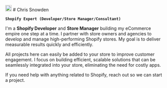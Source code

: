 <img width="20px" height="20px" src="https://cdn.worldvectorlogo.com/logos/shopify.svg"/> # Chris Snowden

**`Shopify Expert (Developer/Store Manager/Consultant)`**

I'm a **Shopify Developer** and **Store Manager** building my eCommerce empire one step at a time. I partner with store owners and agencies to develop and manage high-performing Shopify stores. My goal is to deliver measurable results quickly and efficiently.

All projects here can easily be added to your store to improve customer engagement. I focus on building efficient, scalable solutions that can be seamlessly integrated into your store, eliminating the need for costly apps.

If you need help with anything related to Shopify, reach out so we can start a project.

